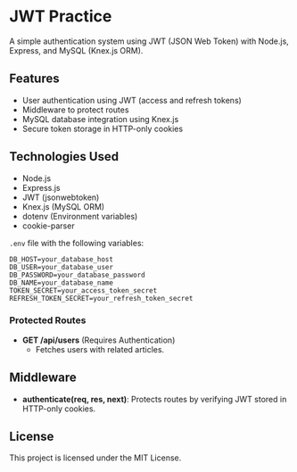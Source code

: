 # JWT Practice

A simple authentication system using JWT (JSON Web Token) with Node.js, Express, and MySQL (Knex.js ORM).

## Features
- User authentication using JWT (access and refresh tokens)
- Middleware to protect routes
- MySQL database integration using Knex.js
- Secure token storage in HTTP-only cookies

## Technologies Used
- Node.js
- Express.js
- JWT (jsonwebtoken)
- Knex.js (MySQL ORM)
- dotenv (Environment variables)
- cookie-parser

 `.env` file with the following variables:
  ```env
  DB_HOST=your_database_host
  DB_USER=your_database_user
  DB_PASSWORD=your_database_password
  DB_NAME=your_database_name
  TOKEN_SECRET=your_access_token_secret
  REFRESH_TOKEN_SECRET=your_refresh_token_secret
  ```

### Protected Routes
- **GET /api/users** (Requires Authentication)
  - Fetches users with related articles.

## Middleware
- **authenticate(req, res, next)**: Protects routes by verifying JWT stored in HTTP-only cookies.

## License
This project is licensed under the MIT License.

